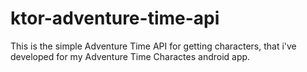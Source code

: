 # ktor-adventure-time-api
This is the simple Adventure Time API for getting characters, that i've developed for my Adventure Time Charactes android app.
